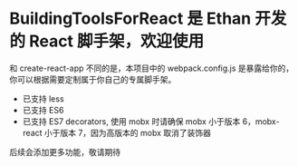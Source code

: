 # BuildingToolsForReact 是 Ethan 开发的 React 脚手架，欢迎使用

和 create-react-app 不同的是，本项目中的 webpack.config.js 是暴露给你的，你可以根据需要定制属于你自己的专属脚手架。

- 已支持 less
- 已支持 ES6
- 已支持 ES7 decorators, 使用 mobx 时请确保 mobx 小于版本 6，mobx-react 小于版本 7，因为高版本的 mobx 取消了装饰器

后续会添加更多功能，敬请期待